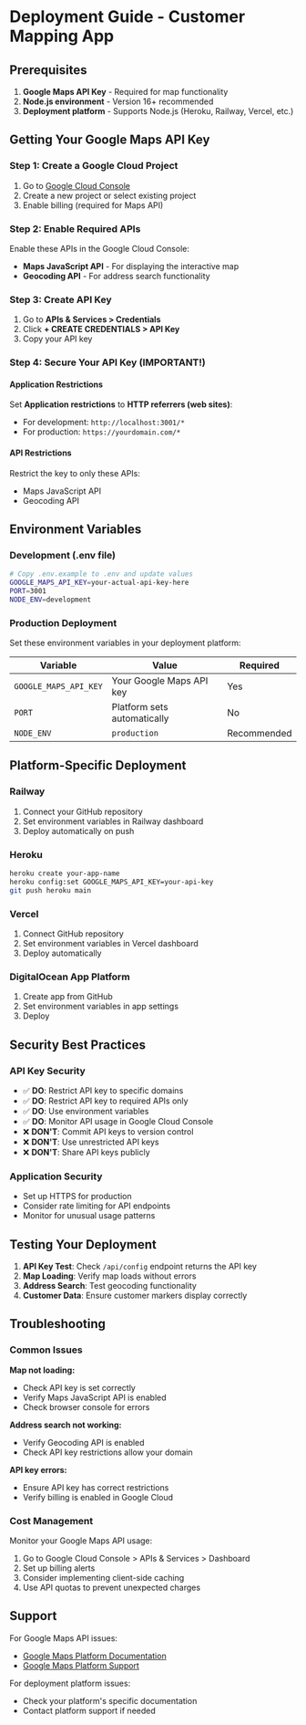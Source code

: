 # Deployment Guide - Customer Mapping App

## Prerequisites

1. **Google Maps API Key** - Required for map functionality
2. **Node.js environment** - Version 16+ recommended
3. **Deployment platform** - Supports Node.js (Heroku, Railway, Vercel, etc.)

## Getting Your Google Maps API Key

### Step 1: Create a Google Cloud Project
1. Go to [Google Cloud Console](https://console.cloud.google.com/)
2. Create a new project or select existing project
3. Enable billing (required for Maps API)

### Step 2: Enable Required APIs
Enable these APIs in the Google Cloud Console:
- **Maps JavaScript API** - For displaying the interactive map
- **Geocoding API** - For address search functionality

### Step 3: Create API Key
1. Go to **APIs & Services > Credentials**
2. Click **+ CREATE CREDENTIALS > API Key**
3. Copy your API key

### Step 4: Secure Your API Key (IMPORTANT!)

#### Application Restrictions
Set **Application restrictions** to **HTTP referrers (web sites)**:
- For development: `http://localhost:3001/*`
- For production: `https://yourdomain.com/*`

#### API Restrictions
Restrict the key to only these APIs:
- Maps JavaScript API
- Geocoding API

## Environment Variables

### Development (.env file)
```bash
# Copy .env.example to .env and update values
GOOGLE_MAPS_API_KEY=your-actual-api-key-here
PORT=3001
NODE_ENV=development
```

### Production Deployment
Set these environment variables in your deployment platform:

| Variable | Value | Required |
|----------|--------|----------|
| `GOOGLE_MAPS_API_KEY` | Your Google Maps API key | Yes |
| `PORT` | Platform sets automatically | No |
| `NODE_ENV` | `production` | Recommended |

## Platform-Specific Deployment

### Railway
1. Connect your GitHub repository
2. Set environment variables in Railway dashboard
3. Deploy automatically on push

### Heroku
```bash
heroku create your-app-name
heroku config:set GOOGLE_MAPS_API_KEY=your-api-key
git push heroku main
```

### Vercel
1. Connect GitHub repository
2. Set environment variables in Vercel dashboard
3. Deploy automatically

### DigitalOcean App Platform
1. Create app from GitHub
2. Set environment variables in app settings
3. Deploy

## Security Best Practices

### API Key Security
- ✅ **DO**: Restrict API key to specific domains
- ✅ **DO**: Restrict API key to required APIs only  
- ✅ **DO**: Use environment variables
- ✅ **DO**: Monitor API usage in Google Cloud Console
- ❌ **DON'T**: Commit API keys to version control
- ❌ **DON'T**: Use unrestricted API keys
- ❌ **DON'T**: Share API keys publicly

### Application Security
- Set up HTTPS for production
- Consider rate limiting for API endpoints
- Monitor for unusual usage patterns

## Testing Your Deployment

1. **API Key Test**: Check `/api/config` endpoint returns the API key
2. **Map Loading**: Verify map loads without errors
3. **Address Search**: Test geocoding functionality
4. **Customer Data**: Ensure customer markers display correctly

## Troubleshooting

### Common Issues

**Map not loading:**
- Check API key is set correctly
- Verify Maps JavaScript API is enabled
- Check browser console for errors

**Address search not working:**
- Verify Geocoding API is enabled
- Check API key restrictions allow your domain

**API key errors:**
- Ensure API key has correct restrictions
- Verify billing is enabled in Google Cloud

### Cost Management

Monitor your Google Maps API usage:
1. Go to Google Cloud Console > APIs & Services > Dashboard
2. Set up billing alerts
3. Consider implementing client-side caching
4. Use API quotas to prevent unexpected charges

## Support

For Google Maps API issues:
- [Google Maps Platform Documentation](https://developers.google.com/maps/documentation)
- [Google Maps Platform Support](https://developers.google.com/maps/support)

For deployment platform issues:
- Check your platform's specific documentation
- Contact platform support if needed